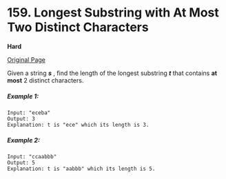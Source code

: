 # 159. Longest Substring with At Most Two Distinct Characters

**Hard**

[Original Page](https://leetcode.com/problems/longest-substring-with-at-most-two-distinct-characters/)

Given a string ___s___ , find the length of the longest substring ___t___ that contains __at most__ 2 distinct characters.

##### Example 1:
```
Input: "eceba"
Output: 3
Explanation: t is "ece" which its length is 3.
```

##### Example 2: 
```
Input: "ccaabbb"
Output: 5
Explanation: t is "aabbb" which its length is 5.
```
